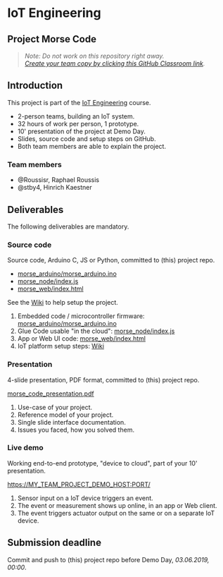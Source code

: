 # IoT Engineering
## Project Morse Code

> *Note: Do not work on this repository right away.*<br/>
> *[Create your team copy by clicking this GitHub Classroom link](https://classroom.github.com/g/B7ncqTw4).*

## Introduction
This project is part of the [IoT Engineering](../../../fhnw-iot) course.

* 2-person teams, building an IoT system.
* 32 hours of work per person, 1 prototype.
* 10' presentation of the project at Demo Day.
* Slides, source code and setup steps on GitHub.
* Both team members are able to explain the project.

### Team members
* @Roussisr, Raphael Roussis
* @stby4, Hinrich Kaestner

## Deliverables
The following deliverables are mandatory.

### Source code
Source code, Arduino C, JS or Python, committed to (this) project repo.

- [morse_arduino/morse_arduino.ino](morse_arduino.ino)
- [morse_node/index.js](Nodejs/index.js)
- [morse_web/index.html](morse_web/index.html)

See the [Wiki](https://github.com/fhnw-iot-4ia/iot-project-the_last_ones/wiki) to help setup the project.


1) Embedded code / microcontroller firmware: [morse_arduino/morse_arduino.ino](morse_arduino.ino)
2) Glue Code usable "in the cloud": [morse_node/index.js](Nodejs/index.js)
3) App or Web UI code: [morse_web/index.html](morse_web/index.html)
4) IoT platform setup steps: [Wiki](https://github.com/fhnw-iot-4ia/iot-project-the_last_ones/wiki#use-own-ifttt-account)

### Presentation
4-slide presentation, PDF format, committed to (this) project repo.

[morse_code_presentation.pdf](morse_code_presentation.pdf)

1) Use-case of your project.
2) Reference model of your project.
3) Single slide interface documentation.
4) Issues you faced, how you solved them.

### Live demo
Working end-to-end prototype, "device to cloud", part of your 10' presentation.

[https://MY_TEAM_PROJECT_DEMO_HOST:PORT/](https://MY_TEAM_PROJECT_DEMO_HOST:PORT/)

1) Sensor input on a IoT device triggers an event.
2) The event or measurement shows up online, in an app or Web client.
3) The event triggers actuator output on the same or on a separate IoT device.

## Submission deadline
Commit and push to (this) project repo before Demo Day, _03.06.2019, 00:00_.
